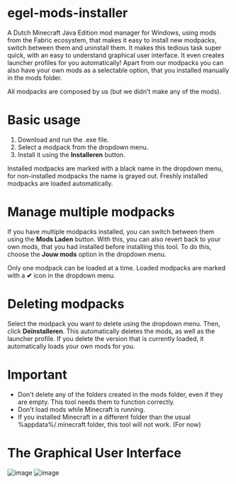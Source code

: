 # egel-mods-installer
A Dutch Minecraft Java Edition mod manager for Windows, using mods from the Fabric ecosystem, that makes it easy to install new modpacks, switch between them and uninstall them. It makes this tedious task super quick, with an easy to understand graphical user interface. It even creates launcher profiles for you automatically!
Apart from our modpacks you can also have your own mods as a selectable option, that you installed manually in the mods folder.

All modpacks are composed by us (but we didn't make any of the mods).

# Basic usage
1. Download and run the .exe file.
2. Select a modpack from the dropdown menu.
3. Install it using the **Installeren** button.

Installed modpacks are marked with a black name in the dropdown menu, for non-installed modpacks the name is grayed out.
Freshly installed modpacks are loaded automatically. 

# Manage multiple modpacks
If you have multiple modpacks installed, you can switch between them using the **Mods Laden** button. With this, you can also revert back to your own mods, that you had installed before installing this tool. To do this, choose the **Jouw mods** option in the dropdown menu. 

Only one modpack can be loaded at a time. Loaded modpacks are marked with a **✔** icon in the dropdown menu.

# Deleting modpacks
Select the modpack you want to delete using the dropdown menu. Then, click **Deïnstalleren**. This automatically deletes the mods, as well as the launcher profile. If you delete the version that is currently loaded, it automatically loads your own mods for you.

# Important
- Don't delete any of the folders created in the mods folder, even if they are empty. This tool needs them to function correctly.
- Don't load mods while Minecraft is running.
- If you installed Minecraft in a different folder than the usual %appdata%/.minecraft folder, this tool will not work. (For now)

# The Graphical User Interface
![image](https://user-images.githubusercontent.com/108586405/184554865-7254a1f3-19f3-4919-8ba4-23214b9f07bb.png)
![image](https://user-images.githubusercontent.com/108586405/184554873-5b07a8c3-5cb8-40a9-aced-383ae94a2f99.png)
